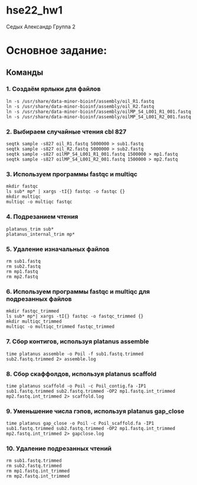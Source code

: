 # hse22_hw1
Седых Александр Группа 2    
# Основное задание:
## Команды
### 1. Создаём ярлыки для файлов
    ln -s /usr/share/data-minor-bioinf/assembly/oil_R1.fastq
    ln -s /usr/share/data-minor-bioinf/assembly/oil_R2.fastq
    ln -s /usr/share/data-minor-bioinf/assembly/oilMP_S4_L001_R1_001.fastq
    ln -s /usr/share/data-minor-bioinf/assembly/oilMP_S4_L001_R2_001.fastq
### 2. Выбираем случайные чтения cbl 827
    seqtk sample -s827 oil_R1.fastq 5000000 > sub1.fastq
    seqtk sample -s827 oil_R2.fastq 5000000 > sub2.fastq
    seqtk sample -s827 oilMP_S4_L001_R1_001.fastq 1500000 > mp1.fastq
    seqtk sample -s827 oilMP_S4_L001_R2_001.fastq 1500000 > mp2.fastq
### 3. Используем программы fastqc и multiqc
    mkdir fastqc
    ls sub* mp* | xargs -tI{} fastqc -o fastqc {}
    mkdir multiqc
    multiqc -o multiqc fastqc
### 4. Подрезанием чтения
    platanus_trim sub*
    platanus_internal_trim mp*
### 5. Удаление изначальных файлов
    rm sub1.fastq 
    rm sub2.fastq
    rm mp1.fastq
    rm mp2.fastq
### 6. Используем программы fastqc и multiqc для подрезанных файлов
    mkdir fastqc_trimmed
    ls sub* mp*| xargs -tI{} fastqc -o fastqc_trimmed {}
    mkdir multiqc_trimmed
    multiqc -o multiqc_trimmed fastqc_trimmed
### 7. Сбор контигов, используя platanus assemble
    time platanus assemble -o Poil -f sub1.fastq.trimmed sub2.fastq.trimmed 2> assemble.log
### 8. Сбор скаффолдов, используя platanus scaffold
    time platanus scaffold -o Poil -c Poil_contig.fa -IP1 sub1.fastq.trimmed sub2.fastq.trimmed -OP2 mp1.fastq.int_trimmed mp2.fastq.int_trimmed 2> scaffold.log
### 9. Уменьшение числа гэпов, используя platanus gap_close
    time platanus gap_close -o Poil -c Poil_scaffold.fa -IP1 sub1.fastq.trimmed sub2.fastq.trimmed -OP2 mp1.fastq.int_trimmed mp2.fastq.int_trimmed 2> gapclose.log
### 10. Удаление подрезанных чтений
    rm sub1.fastq.trimmed
    rm sub2.fastq.trimmed
    rm mp1.fastq.int_trimmed
    rm mp2.fastq.int_trimmed
